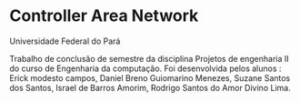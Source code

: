# Controller Area Network

Universidade Federal do Pará

Trabalho de conclusão de semestre da disciplina Projetos de engenharia II do curso de Engenharia da computação. Foi desenvolvida pelos alunos : Erick modesto campos, Daniel Breno Guiomarino Menezes, Suzane Santos dos Santos, Israel de Barros Amorim, Rodrigo Santos do Amor Divino Lima.


